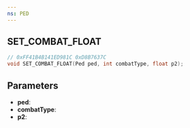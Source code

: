 ```yaml
---
ns: PED
---
```

## SET_COMBAT_FLOAT

```c
// 0xFF41B4B141ED981C 0xD8B7637C
void SET_COMBAT_FLOAT(Ped ped, int combatType, float p2);
```

## Parameters
* **ped**:
* **combatType**:
* **p2**:
